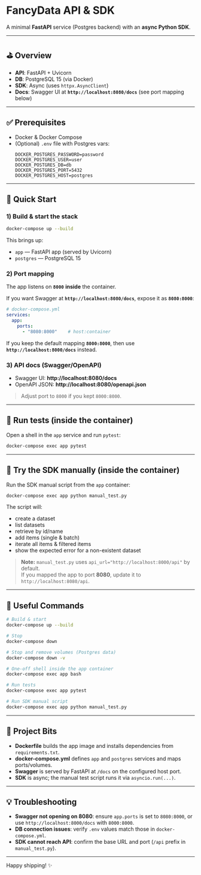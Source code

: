 # FancyData API & SDK

A minimal **FastAPI** service (Postgres backend) with an **async Python SDK**.

---

## ⛳️ Overview

- **API**: FastAPI + Uvicorn  
- **DB**: PostgreSQL 15 (via Docker)  
- **SDK**: Async (uses `httpx.AsyncClient`)  
- **Docs**: Swagger UI at **`http://localhost:8080/docs`** (see port mapping below)

---

## ✅ Prerequisites

- Docker & Docker Compose
- (Optional) `.env` file with Postgres vars:
  ```env
  DOCKER_POSTGRES_PASSWORD=password
  DOCKER_POSTGRES_USER=user
  DOCKER_POSTGRES_DB=db
  DOCKER_POSTGRES_PORT=5432
  DOCKER_POSTGRES_HOST=postgres
  ```

---

## 🚀 Quick Start

### 1) Build & start the stack

```bash
docker-compose up --build
```

This brings up:

- `app` — FastAPI app (served by Uvicorn)
- `postgres` — PostgreSQL 15

### 2) Port mapping

The app listens on **`8000`** **inside** the container.

If you want Swagger at **`http://localhost:8080/docs`**, expose it as **`8080:8000`**:

```yaml
# docker-compose.yml
services:
  app:
    ports:
      - "8080:8000"    # host:container
```

If you keep the default mapping **`8000:8000`**, then use **`http://localhost:8000/docs`** instead.

### 3) API docs (Swagger/OpenAPI)

- Swagger UI: **http://localhost:8080/docs**  
- OpenAPI JSON: **http://localhost:8080/openapi.json**

> Adjust port to `8000` if you kept `8000:8000`.

---

## 🧪 Run tests (inside the container)

Open a shell in the `app` service and run `pytest`:

```bash
docker-compose exec app pytest
```

---

## 🧰 Try the SDK manually (inside the container)

Run the SDK manual script from the `app` container:

```bash
docker-compose exec app python manual_test.py
```

The script will:

- create a dataset  
- list datasets  
- retrieve by id/name  
- add items (single & batch)  
- iterate all items & filtered items  
- show the expected error for a non-existent dataset

> **Note:** `manual_test.py` uses `api_url="http://localhost:8000/api"` by default.  
> If you mapped the app to port **8080**, update it to `http://localhost:8080/api`.

---

## 🧷 Useful Commands

```bash
# Build & start
docker-compose up --build

# Stop
docker-compose down

# Stop and remove volumes (Postgres data)
docker-compose down -v

# One-off shell inside the app container
docker-compose exec app bash

# Run tests
docker-compose exec app pytest

# Run SDK manual script
docker-compose exec app python manual_test.py
```

---

## 📂 Project Bits

- **Dockerfile** builds the app image and installs dependencies from `requirements.txt`.
- **docker-compose.yml** defines `app` and `postgres` services and maps ports/volumes.
- **Swagger** is served by FastAPI at `/docs` on the configured host port.
- **SDK** is async; the manual test script runs it via `asyncio.run(...)`.

---

## 💡 Troubleshooting

- **Swagger not opening on 8080**: ensure `app.ports` is set to `8080:8000`, or use `http://localhost:8000/docs` with `8000:8000`.
- **DB connection issues**: verify `.env` values match those in `docker-compose.yml`.
- **SDK cannot reach API**: confirm the base URL and port (`/api` prefix in `manual_test.py`).

---

Happy shipping! ✨
